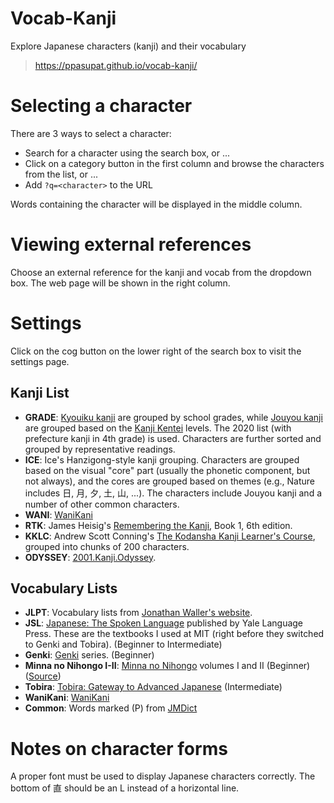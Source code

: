 # Vocab-Kanji
Explore Japanese characters (kanji) and their vocabulary

> <https://ppasupat.github.io/vocab-kanji/>

# Selecting a character

There are 3 ways to select a character:

* Search for a character using the search box, or ...
* Click on a category button in the first column and browse the characters from the list, or ...
* Add `?q=<character>` to the URL

Words containing the character will be displayed in the middle column.

# Viewing external references

Choose an external reference for the kanji and vocab from the dropdown box.
The web page will be shown in the right column.

# Settings

Click on the cog button on the lower right of the search box to visit the settings page.

## Kanji List

* **GRADE**: [Kyouiku kanji](https://en.wikipedia.org/wiki/Ky%C5%8Diku_kanji)
  are grouped by school grades,
  while [Jouyou kanji](https://en.wikipedia.org/wiki/J%C5%8Dy%C5%8D_kanji)
  are grouped based on the 
  [Kanji Kentei](http://www.kanken.or.jp/kanken/outline/data/outline_degree_national_list.pdf) levels.
  The 2020 list (with prefecture kanji in 4th grade) is used.
  Characters are further sorted and grouped by representative readings.
* **ICE**: Ice's Hanzigong-style kanji grouping.
  Characters are grouped based on the visual "core" part
  (usually the phonetic component, but not always),
  and the cores are grouped based on themes
  (e.g., Nature includes 日, 月, 夕, 土, 山, ...).
  The characters include Jouyou kanji and a number of other common characters.
* **WANI**: [WaniKani](https://www.wanikani.com/kanji)
* **RTK**: James Heisig's [Remembering the Kanji](https://en.wikipedia.org/wiki/Remembering_the_Kanji_and_Remembering_the_Hanzi), Book 1, 6th edition.
* **KKLC**: Andrew Scott Conning's [The Kodansha Kanji Learner's Course](https://www.amazon.com/dp/1568365268),
  grouped into chunks of 200 characters.
* **ODYSSEY**: [2001.Kanji.Odyssey](https://www.coscom.co.jp/ebook/item_2001kanji.html).

## Vocabulary Lists

* **JLPT**: Vocabulary lists from [Jonathan Waller's website](http://www.tanos.co.uk/jlpt/).
* **JSL**: [Japanese: The Spoken Language](http://www.tanos.co.uk/jlpt/)
  published by Yale Language Press.
  These are the textbooks I used at MIT (right before they switched to Genki
  and Tobira). (Beginner to Intermediate)
* **Genki**: [Genki](http://genki.japantimes.co.jp/index_en) series.
  (Beginner)
* **Minna no Nihongo I-II**: [Minna no Nihongo](http://www.3anet.co.jp/english/books/books_01.html)
  volumes I and II (Beginner)
  ([Source](http://kyoan.u-biq.org/tangosearch.html))
* **Tobira**: [Tobira: Gateway to Advanced Japanese](http://tobiraweb.9640.jp/) (Intermediate)
* **WaniKani**: [WaniKani](https://www.wanikani.com/vocabulary)
* **Common**: Words marked (P) from [JMDict](https://www.edrdg.org/wiki/index.php/JMdict-EDICT_Dictionary_Project)

# Notes on character forms

A proper font must be used to display Japanese characters correctly.
The bottom of 直 should be an L instead of a horizontal line.
